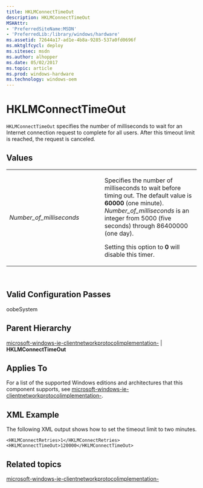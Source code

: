 ```yaml
---
title: HKLMConnectTimeOut
description: HKLMConnectTimeOut
MSHAttr:
- 'PreferredSiteName:MSDN'
- 'PreferredLib:/library/windows/hardware'
ms.assetid: 72644a17-ad1e-4b8a-9285-537a0fd0696f
ms.mktglfcycl: deploy
ms.sitesec: msdn
ms.author: alhopper
ms.date: 05/02/2017
ms.topic: article
ms.prod: windows-hardware
ms.technology: windows-oem
---
```


# HKLMConnectTimeOut


`HKLMConnectTimeOut` specifies the number of milliseconds to wait for an Internet connection request to complete for all users. After this timeout limit is reached, the request is canceled.

## Values


<table>
<colgroup>
<col width="50%" />
<col width="50%" />
</colgroup>
<tbody>
<tr class="odd">
<td><p><em>Number_of_milliseconds</em></p></td>
<td><p>Specifies the number of milliseconds to wait before timing out. The default value is <strong>60000</strong> (one minute). <em>Number_of_milliseconds</em> is an integer from 5000 (five seconds) through 86400000 (one day).</p>
<p>Setting this option to <strong>0</strong> will disable this timer.</p></td>
</tr>
</tbody>
</table>

 

## Valid Configuration Passes


oobeSystem

## Parent Hierarchy


[microsoft-windows-ie-clientnetworkprotocolimplementation-](microsoft-windows-ie-clientnetworkprotocolimplementation.md) | **HKLMConnectTimeOut**

## Applies To


For a list of the supported Windows editions and architectures that this component supports, see [microsoft-windows-ie-clientnetworkprotocolimplementation-](microsoft-windows-ie-clientnetworkprotocolimplementation.md).

## XML Example


The following XML output shows how to set the timeout limit to two minutes.

```
<HKLMConnectRetries>1</HKLMConnectRetries>
<HKLMConnectTimeOut>120000</HKLMConnectTimeOut>
```

## Related topics


[microsoft-windows-ie-clientnetworkprotocolimplementation-](microsoft-windows-ie-clientnetworkprotocolimplementation.md)

 

 







